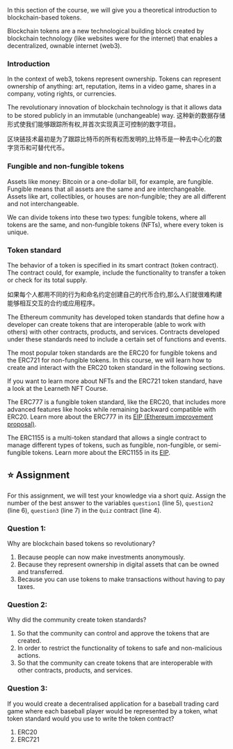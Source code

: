 In this section of the course, we will give you a theoretical introduction to blockchain-based tokens.

Blockchain tokens are a new technological building block created by blockchain technology (like websites were for the internet) that enables a decentralized, ownable internet (web3).

### Introduction
In the context of web3, tokens represent ownership. Tokens can represent ownership of anything: art, reputation, items in a video game, shares in a company, voting rights, or currencies.

The revolutionary innovation of blockchain technology is that it allows data to be stored publicly in an immutable (unchangeable) way.
这种新的数据存储形式使我们能够跟踪所有权,并首次实现真正可控制的数字项目。

区块链技术最初是为了跟踪比特币的所有权而发明的,比特币是一种去中心化的数字货币和可替代代币。

### Fungible and non-fungible tokens
Assets like money: Bitcoin or a one-dollar bill, for example, are fungible. Fungible means that all assets are the same and are interchangeable. Assets like art, collectibles, or houses are non-fungible; they are all different and not interchangeable.   

We can divide tokens into these two types: fungible tokens, where all tokens are the same, and non-fungible tokens (NFTs), where every token is unique.

### Token standard
The behavior of a token is specified in its smart contract (token contract). The contract could, for example, include the functionality to transfer a token or check for its total supply.

如果每个人都用不同的行为和命名约定创建自己的代币合约,那么人们就很难构建能够相互交互的合约或应用程序。

The Ethereum community has developed token standards that define how a developer can create tokens that are interoperable (able to work with others) with other contracts, products, and services. Contracts developed under these standards need to include a certain set of functions and events.

The most popular token standards are the ERC20 for fungible tokens and the ERC721 for non-fungible tokens. In this course, we will learn how to create and interact with the ERC20 token standard in the following sections.

If you want to learn more about NFTs and the ERC721 token standard, have a look at the Learneth NFT Course. 

The ERC777 is a fungible token standard, like the ERC20, that includes more advanced features like hooks while remaining backward compatible with ERC20. Learn more about the ERC777 in its <a href="https://eips.ethereum.org/EIPS/eip-777" target="_blank">EIP (Ethereum improvement proposal)</a>.

The ERC1155 is a multi-token standard that allows a single contract to manage different types of tokens, such as fungible, non-fungible, or semi-fungible tokens.
Learn more about the ERC1155 in its <a href="https://eips.ethereum.org/EIPS/eip-1155" target="_blank">EIP</a>.

## ⭐️ Assignment
For this assignment, we will test your knowledge via a short quiz.
Assign the number of the best answer to the variables `question1` (line 5), 
`question2` (line 6), `question3` (line 7) in the `Quiz` contract (line 4). 

### Question 1:
Why are blockchain based tokens so revolutionary?
1. Because people can now make investments anonymously. 
2. Because they represent ownership in digital assets that can be owned and transferred.
3. Because you can use tokens to make transactions without having to pay taxes.

### Question 2:
Why did the community create token standards?
1. So that the community can control and approve the tokens that are created.
2. In order to restrict the functionality of tokens to safe and non-malicious actions.
3. So that the community can create tokens that are interoperable with other contracts, products, and services.

### Question 3:
If you would create a decentralised application for a baseball trading card game where each baseball player would be represented by a token, what token standard would you use to write the token contract?
1. ERC20
2. ERC721